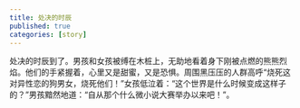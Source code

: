 ```yaml
---
title: 处决的时辰
published: true
categories: [story]
---
```


处决的时辰到了。男孩和女孩被缚在木桩上，无助地看着身下刚被点燃的熊熊烈焰。他们的手紧握着，心里又是甜蜜，又是恐惧。周围黑压压的人群高呼“烧死这对异性恋的狗男女，烧死他们！”女孩低泣着：“这个世界是什么时候变成这样子的？”男孩黯然地道：“自从那个什么微小说大赛举办以来吧！”。

